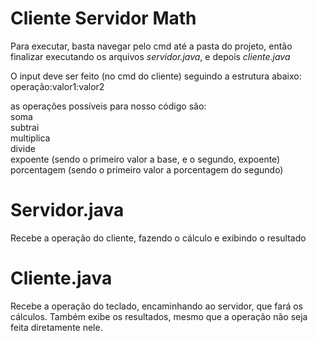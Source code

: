 # Cliente Servidor Math 
Para executar, basta navegar pelo cmd até a pasta do projeto, então finalizar executando os arquivos *servidor.java*, e depois *cliente.java*

O input deve ser feito (no cmd do cliente) seguindo a estrutura abaixo:
  operação:valor1:valor2

  as operações possíveis para nosso código são:<br>
    soma<br>
    subtrai<br>
    multiplica<br>
    divide<br>
    expoente (sendo o primeiro valor a base, e o segundo, expoente)<br>
    porcentagem (sendo o primeiro valor a porcentagem do segundo)<br>
  

# Servidor.java
  Recebe a operação do cliente, fazendo o cálculo e exibindo o resultado
# Cliente.java
  Recebe a operação do teclado, encaminhando ao servidor, que fará os cálculos. Também exibe os resultados, mesmo que a operação não seja feita diretamente nele.
